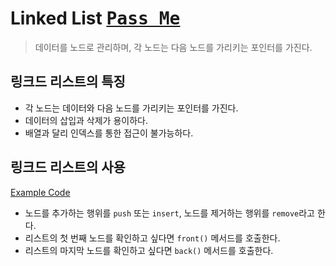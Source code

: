 # Linked List <kbd>[Pass Me](./linked_list.h)</kbd>

> 데이터를 노드로 관리하며, 각 노드는 다음 노드를 가리키는 포인터를 가진다.

## 링크드 리스트의 특징

- 각 노드는 데이터와 다음 노드를 가리키는 포인터를 가진다.
- 데이터의 삽입과 삭제가 용이하다.
- 배열과 달리 인덱스를 통한 접근이 불가능하다.

## 링크드 리스트의 사용

[Example Code](./linked_list.cc)

- 노드를 추가하는 행위를 `push` 또는 `insert`, 노드를 제거하는 행위를 `remove`라고 한다.
- 리스트의 첫 번째 노드를 확인하고 싶다면 `front()` 메서드를 호출한다.
- 리스트의 마지막 노드를 확인하고 싶다면 `back()` 메서드를 호출한다.
